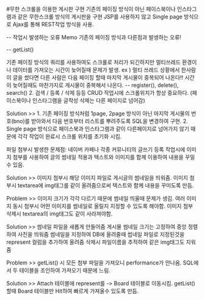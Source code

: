 #무한 스크롤을 이용한 게시판 구현
기존의 페이징 방식이 아닌 페이스북이나 인스타그램과 같은 무한스크롤 방식의 게시판을 구현 JSP를 사용하지 않고 Single page 방식으로 Ajax를 통해 REST작업 방식을 사용.

-- 작업시 발생하는 오류 Memo 기존의 페이징 방식과 다른점과 발생하는 오류!

-- getList()

기존 페이징 방식의 쿼리를 사용하여도 스크롤로 처리가 되긴하지만 멀티쓰레드 환경이나 데이터를 가져오는 시간이 늦어질때 문제가 발생. ex ) 멀티 쓰레드 상황에서 한사람이 글을 썼다면 다른 사람은 다음 페이징 할때 마지막 게시물이 중복되어 나온다!! 시간이 늦어질때도 마찬가지로 게시물이 중복해서 나온다.
-- register(), delete(), search() 2. 검색 / 등록 / 삭제 등등 CRUD 작업시에 스크롤위치가 항상 중요하다. (페이스북이나 인스타그램을 글작성 삭제는 다른 페이지로 넘어감)

Solution >> 1. 기존 페이징 방식처럼 1page, 2page 방식이 아닌 마지막 게시물의 번호(bno)를 받아와서 다음 번호부터 리스트를 뿌려주도록 SQL을 변경하여 구현. 2. Single page 방식으로 페이스북과 인스타그램과 같이 다른페이지로 넘어가지 않기 때문에 각각 작업이 완료시 스크롤 위치를 초기화 시킴.

파일 첨부시 발생한 문제점: 네이버 카페나 각종 커뮤니티의 글쓰기 등록 작업시에 이미지 첨부를 사용하여 글의 썸네일 적용과 텍스트와 이미지를 함께 이용하여 내용을 꾸밀 수 있음.

Solution >> 이미지 첨부시 해당 이미지 파일로 게시글의 썸네일을 띄워줌. 이미지 첨부시 textarea에 img태그를 같이 올려줌으로써 텍스트와 함께 내용을 꾸미도록 만듬.

Problem >> 이미지 크기가 각각 다르기 때문에 썸네일 띄울때 문제가 생김. 여러 이미지 동시 첨부시 어떤 이미지를 썸네일로 올릴지 지정할 수 있도록 해야함. 이미지 첨부 삭제시 textarea의 img태그도 같이 사라져야함.

Solution >> 썸네일 파일을 새롭게 만들어줌 게시물 썸네일 크기는 고정하여 중앙 정렬하여 사진을 띄워줌 썸네일을 지정하여 DB에 올려줄때 썹네일 파일로 지정된것을 represent 컬럼을 추가하여 올려줌 삭제시 파일이름을 추적하여 같은 img태그도 지워줌

Problem >> getList() 시 모든 첨부 파일을 가져오니 performance가 안나옴. SQL에서 두 테이블을 조인하여 가져오기 때문에 느림.

Solution >> Attach 테이블에 represent를 -> Board 테이블로 이동시킴. getList() 할때 Board 테이블만 Hit하여 빠르게 가져올수 있도록 만듬.
